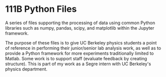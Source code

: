 # 111B Python Files
A series of files supporting the processing of data using common Python libraries such as numpy, pandas, scipy, and matplotlib within the Jupyter framework. 

The purpose of these files is to give UC Berkeley physics students a point of reference in performing their junior/senior lab analysis work, as well as to provide a Python framework for more experiments traditionally limited to Matlab. Some work is to support staff (evaluate feedback by creating structure). This is part of my work as a Segre intern with UC Berkeley's physics department. 
